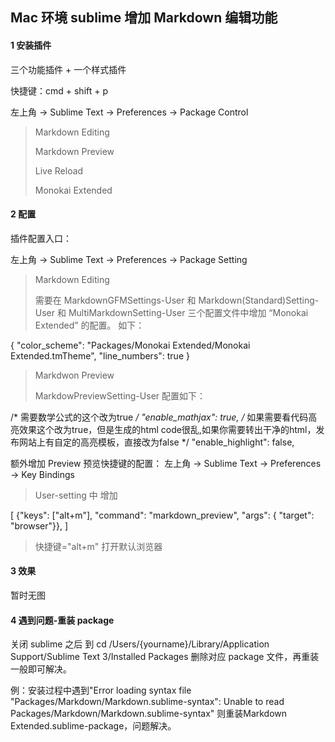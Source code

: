 ## Mac 环境 sublime 增加 Markdown 编辑功能

#### 1 安装插件

三个功能插件 + 一个样式插件

快捷键：cmd + shift + p 

左上角 -> Sublime Text -> Preferences -> Package Control

> Markdown Editing
> 
> Markdown Preview
> 
> Live Reload
> 
> Monokai Extended
> 

#### 2 配置

插件配置入口：

左上角 -> Sublime Text -> Preferences -> Package Setting

> Markdown Editing
> 
> 需要在 MarkdownGFMSettings-User 和 Markdown(Standard)Setting-User 和 MultiMarkdownSetting-User 三个配置文件中增加 “Monokai Extended” 的配置。
> 如下：
>
{
   "color_scheme": "Packages/Monokai Extended/Monokai Extended.tmTheme",
    "line_numbers": true
}
>

> Markdwon Preview
> 
> MarkdowPreviewSetting-User 配置如下：
> 
/*
需要数学公式的这个改为true
*/
"enable_mathjax": true,
/* 
 如果需要看代码高亮效果这个改为true，但是生成的html code很乱,如果你需要转出干净的html，发布网站上有自定的高亮模板，直接改为false
*/
"enable_highlight": false,
> 

额外增加 Preview 预览快捷键的配置：
左上角 -> Sublime Text -> Preferences -> Key Bindings

> User-setting 中 增加
> 
[
    {"keys": ["alt+m"], "command": "markdown_preview", "args": { "target": "browser"}},
]
>
> 快捷键="alt+m" 打开默认浏览器

#### 3 效果

暂时无图


#### 4 遇到问题-重装 package

关闭 sublime 之后 到 cd /Users/{yourname}/Library/Application Support/Sublime Text 3/Installed Packages 删除对应 package 文件，再重装一般即可解决。

例：安装过程中遇到"Error loading syntax file "Packages/Markdown/Markdown.sublime-syntax": Unable to read Packages/Markdown/Markdown.sublime-syntax"
则重装Markdown Extended.sublime-package，问题解决。
